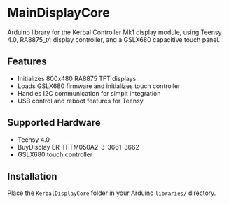 # MainDisplayCore

Arduino library for the Kerbal Controller Mk1 display module, using Teensy 4.0, RA8875_t4 display controller, and a GSLX680 capacitive touch panel.

## Features

- Initializes 800x480 RA8875 TFT displays
- Loads GSLX680 firmware and initializes touch controller
- Handles I2C communication for simpit integration
- USB control and reboot features for Teensy

## Supported Hardware

- Teensy 4.0
- BuyDisplay ER-TFTM050A2-3-3661-3662
- GSLX680 touch controller

## Installation

Place the `KerbalDisplayCore` folder in your Arduino `libraries/` directory.
